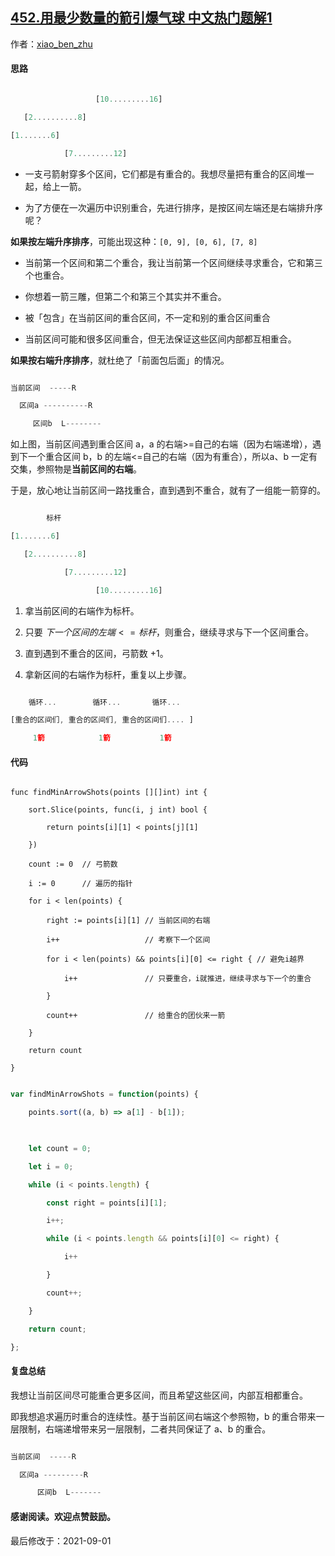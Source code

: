 ## [452.用最少数量的箭引爆气球 中文热门题解1](https://leetcode.cn/problems/minimum-number-of-arrows-to-burst-balloons/solutions/100000/tu-jie-tan-tao-wei-shi-yao-yao-an-qu-jian-de-you-d)

作者：[xiao_ben_zhu](https://leetcode.cn/u/xiao_ben_zhu)


#### 思路
```js
                   [10.........16]
   [2..........8]
[1.......6]
            [7.........12]
```
- 一支弓箭射穿多个区间，它们都是有重合的。我想尽量把有重合的区间堆一起，给上一箭。
- 为了方便在一次遍历中识别重合，先进行排序，是按区间左端还是右端排升序呢？



**如果按左端升序排序**，可能出现这种：`[0, 9], [0, 6], [7, 8]`
- 当前第一个区间和第二个重合，我让当前第一个区间继续寻求重合，它和第三个也重合。
- 你想着一箭三雕，但第二个和第三个其实并不重合。
- 被「包含」在当前区间的重合区间，不一定和别的重合区间重合
- 当前区间可能和很多区间重合，但无法保证这些区间内部都互相重合。


**如果按右端升序排序**，就杜绝了「前面包后面」的情况。
```js
当前区间  -----R
  区间a ----------R
     区间b  L--------
```

如上图，当前区间遇到重合区间 a，a 的右端>=自己的右端（因为右端递增），遇到下一个重合区间 b，b 的左端<=自己的右端（因为有重合），所以a、b 一定有交集，参照物是**当前区间的右端**。

于是，放心地让当前区间一路找重合，直到遇到不重合，就有了一组能一箭穿的。


```js
        标杆
[1.......6] 
   [2..........8] 
            [7.........12] 
                   [10.........16]
```
1. 拿当前区间的右端作为标杆。
2. 只要 $下一个区间的左端<=标杆$，则重合，继续寻求与下一个区间重合。
3. 直到遇到不重合的区间，弓箭数 +1。
4. 拿新区间的右端作为标杆，重复以上步骤。
```js
    循环...        循环...       循环...
[重合的区间们, 重合的区间们, 重合的区间们.... ] 
     1箭            1箭           1箭
```
#### 代码
```golang []
func findMinArrowShots(points [][]int) int {
    sort.Slice(points, func(i, j int) bool {
        return points[i][1] < points[j][1]
    })
    count := 0  // 弓箭数
    i := 0      // 遍历的指针
    for i < len(points) {
        right := points[i][1] // 当前区间的右端
        i++                   // 考察下一个区间
        for i < len(points) && points[i][0] <= right { // 避免i越界
            i++               // 只要重合，i就推进，继续寻求与下一个的重合
        }
        count++               // 给重合的团伙来一箭
    }
    return count
}
```
```javascript []
var findMinArrowShots = function(points) {
    points.sort((a, b) => a[1] - b[1]);
    
    let count = 0;
    let i = 0;
    while (i < points.length) {
        const right = points[i][1];
        i++;
        while (i < points.length && points[i][0] <= right) {
            i++
        }
        count++;
    }
    return count;
};
```


#### 复盘总结
我想让当前区间尽可能重合更多区间，而且希望这些区间，内部互相都重合。

即我想追求遍历时重合的连续性。基于当前区间右端这个参照物，b 的重合带来一层限制，右端递增带来另一层限制，二者共同保证了 a、b 的重合。
```js
当前区间  -----R
  区间a ---------R
      区间b  L-------
```
#### 感谢阅读。欢迎点赞鼓励。


最后修改于：2021-09-01